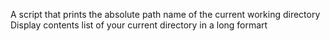 A script that prints the absolute path name of the current working directory
Display contents list of your current directory in a  long formart
